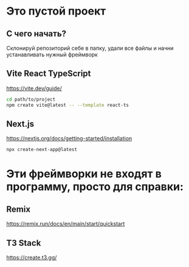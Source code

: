 # Это пустой проект

## С чего начать?

Склонируй репозиторий себе в папку, удали все файлы и начни устанавливать нужный фреймворк

## Vite React TypeScript

https://vite.dev/guide/

```bash
cd path/to/project
npm create vite@latest -- --template react-ts
```

## Next.js

https://nextjs.org/docs/getting-started/installation

```bash
npx create-next-app@latest
```

# Эти фреймворки не входят в программу, просто для справки:

## Remix

https://remix.run/docs/en/main/start/quickstart

## T3 Stack

https://create.t3.gg/